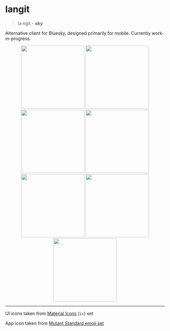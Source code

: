 # langit

> la‧ngit - **sky**

Alternative client for Bluesky, designed primarily for mobile. Currently work-in-progress.

<div align=center>
  <img width=200 src=https://github.com/intrnl/langit/assets/20620901/02ab9d7e-7f0d-4674-b235-aa6f60b8a4a9 />
  <img width=200 src=https://github.com/intrnl/langit/assets/20620901/b64340ac-18d4-4964-9df4-b42b0b0f22f1 />
  <img width=200 src=https://github.com/intrnl/langit/assets/20620901/9b032a96-0bdf-4484-810d-d8c4e585cf5a />
  <img width=200 src=https://github.com/intrnl/langit/assets/20620901/e4f0d60e-4cc2-4a7e-a74d-ec235925a101 />
  <img width=200 src=https://github.com/intrnl/langit/assets/20620901/a3582a32-e515-4da3-9173-703590f4584a />
  <img width=200 src=https://github.com/intrnl/langit/assets/20620901/fef54bd8-581c-4526-810c-cb7e4a438e59 />
  <img width=200 src=https://github.com/intrnl/langit/assets/20620901/356a9fc7-d08c-4356-ab36-8fe088e16153 />
</div>

---

UI icons taken from [Material Icons](https://icones.js.org/collection/ic) (`ic`) set

App icon taken from [Mutant Standard emoji set](https://mutant.tech)
